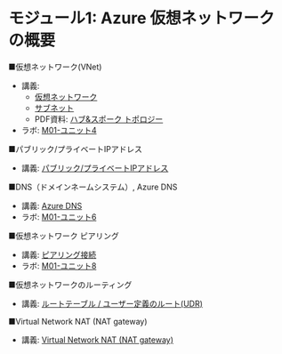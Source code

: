 # モジュール1: Azure 仮想ネットワークの概要

■仮想ネットワーク(VNet)

- 講義:
  - [仮想ネットワーク](../network/vnet.md)
  - [サブネット](../network/subnet.md)
  - PDF資料: [ハブ&スポーク トポロジー](../network/ハブ・スポーク.pdf)
- ラボ: [M01-ユニット4](lab-m01-u04.md)

■パブリック/プライベートIPアドレス

- 講義: [パブリック/プライベートIPアドレス](../network/ip-address.md)

■DNS（ドメインネームシステム）, Azure DNS

- 講義: [Azure DNS](../AZ-104/mod04-05-dns.md)
- ラボ: [M01-ユニット6](lab-m01-u06.md)

■仮想ネットワーク ピアリング

- 講義: [ピアリング接続](../AZ-104/mod05-01-peering.md)
- ラボ: [M01-ユニット8](lab-m01-u08.md)

■仮想ネットワークのルーティング

- 講義: [ルートテーブル / ユーザー定義のルート(UDR)](../network/udr.md)

■Virtual Network NAT (NAT gateway)

- 講義: [Virtual Network NAT (NAT gateway)](nat-gateway.md)
